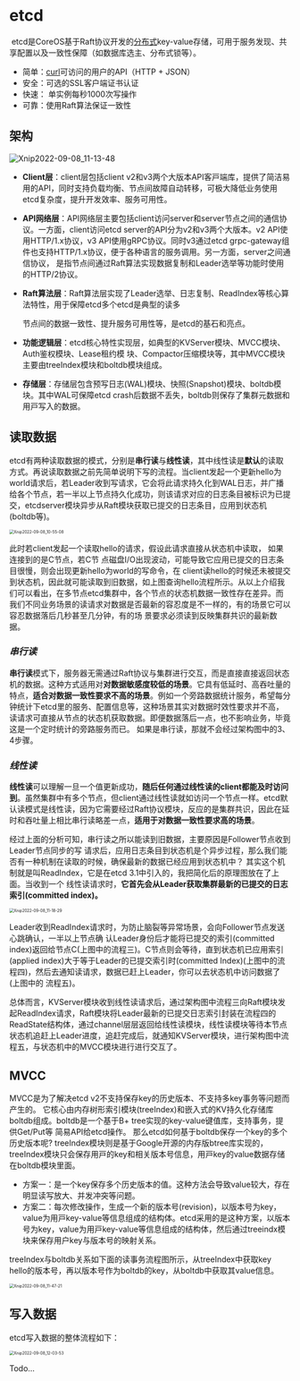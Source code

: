 # etcd

​    etcd是CoreOS基于Raft协议开发的[分布式](https://so.csdn.net/so/search?q=分布式&spm=1001.2101.3001.7020)key-value存储，可用于服务发现、共享配置以及一致性保障（如数据库选主、分布式锁等）。

- 简单：[curl](https://so.csdn.net/so/search?q=curl&spm=1001.2101.3001.7020)可访问的用户的API（HTTP + JSON）
- 安全：可选的SSL客户端证书认证
- 快速： 单实例每秒1000次写操作
- 可靠：使用Raft算法保证一致性

## 架构

![Xnip2022-09-08_11-13-48](image/Xnip2022-09-08_11-13-48.jpg)

- **Client层**：client层包括client v2和v3两个⼤版本API客⼾端库，提供了简洁易⽤的API，同时⽀持负载均衡、节点间故障⾃动转移，可极⼤降低业务使⽤etcd复杂度，提升开发效率、服务可⽤性。

- **API网络层**：API⽹络层主要包括client访问server和server节点之间的通信协议。⼀⽅⾯，client访问etcd server的API分为v2和v3两个⼤版本。v2 API使⽤HTTP/1.x协议，v3 API使⽤gRPC协议。同时v3通过etcd grpc-gateway组件也⽀持HTTP/1.x协议，便于各种语⾔的服务调⽤。另⼀⽅⾯，server之间通信协议， 是指节点间通过Raft算法实现数据复制和Leader选举等功能时使⽤的HTTP/2协议。 

- **Raft算法层**：Raft算法层实现了Leader选举、⽇志复制、ReadIndex等核⼼算法特性，⽤于保障etcd多个etcd是典型的读多

  节点间的数据⼀致性、提升服务可⽤性等，是etcd的基⽯和亮点。

- **功能逻辑层**：etcd核⼼特性实现层，如典型的KVServer模块、MVCC模块、Auth鉴权模块、Lease租约模 块、Compactor压缩模块等，其中MVCC模块主要由treeIndex模块和boltdb模块组成。 

- **存储层**：存储层包含预写⽇志(WAL)模块、快照(Snapshot)模块、boltdb模块。其中WAL可保障etcd crash后数据不丢失，boltdb则保存了集群元数据和⽤⼾写⼊的数据。

## 读取数据

etcd有两种读取数据的模式，分别是**串行读**与**线性读**，其中线性读是**默认**的读取方式。再说读取数据之前先简单说明下写的流程。当client发起⼀个更新hello为 world请求后，若Leader收到写请求，它会将此请求持久化到WAL⽇志，并⼴播给各个节点，若⼀半以上节点持久化成功，则该请求对应的⽇志条⽬被标识为已提交，etcdserver模块异步从Raft模块获取已提交的⽇志条⽬，应⽤到状态机(boltdb等)。 

<img src="image/Xnip2022-09-08_10-55-08.jpg" alt="Xnip2022-09-08_10-55-08" style="zoom:50%;" />

此时若client发起⼀个读取hello的请求，假设此请求直接从状态机中读取， 如果连接到的是C节点，若C节 点磁盘I/O出现波动，可能导致它应⽤已提交的⽇志条⽬很慢，则会出现更新hello为world的写命令，在 client读hello的时候还未被提交到状态机，因此就可能读取到旧数据，如上图查询hello流程所⽰。从以上介绍我们可以看出，在多节点etcd集群中，各个节点的状态机数据⼀致性存在差异。⽽我们不同业务场景的读请求对数据是否最新的容忍度是不⼀样的，有的场景它可以容忍数据落后⼏秒甚⾄⼏分钟，有的场 景要求必须读到反映集群共识的最新数据。

### *串行读*

**串行读**模式下，服务器⽆需通过Raft协议与集群进⾏交互，而是直接直接返回状态机的数据。这种方式适用对**对数据敏感度较低的场景**。它具有低延时、⾼吞吐量的特点，**适合对数据⼀致性要求不⾼的场景**。例如一个旁路数据统计服务，希望每分钟统计下etcd⾥的服务、配置信息等，这种场景其实对数据时效性要求并不⾼，读请求可直接从节点的状态机获取数据。即便数据落后⼀点，也不影响业务，毕竟这是⼀个定时统计的旁路服务⽽已。 如果是串行读，那就不会经过架构图中的3、4步骤。

### *线性读*

**线性读**可以理解⼀旦⼀个值更新成功，**随后任何通过线性读的client都能及时访问到**。虽然集群中有多个节点，但client通过线性读就如访问⼀个节点⼀样。etcd默认读模式是线性读，因为它需要经过Raft协议模块，反应的是集群共识，因此在延时和吞吐量上相⽐串⾏读略差⼀点，**适⽤于对数据⼀致性要求⾼的场景**。 

经过上面的分析可知，串⾏读之所以能读到旧数据，主要原因是Follower节点收到Leader节点同步的写 请求后，应⽤⽇志条⽬到状态机是个异步过程，那么我们能否有⼀种机制在读取的时候，确保最新的数据已经应⽤到状态机中？ 其实这个机制就是叫ReadIndex，它是在etcd 3.1中引⼊的，我把简化后的原理图放在了上⾯。当收到⼀个 线性读请求时，**它⾸先会从Leader获取集群最新的已提交的⽇志索引(committed index)。**

<img src="image/Xnip2022-09-08_11-18-29.jpg" alt="Xnip2022-09-08_11-18-29" style="zoom:50%;" />

Leader收到ReadIndex请求时，为防⽌脑裂等异常场景，会向Follower节点发送⼼跳确认，⼀半以上节点确 认Leader⾝份后才能将已提交的索引(committed index)返回给节点C(上图中的流程三)。C节点则会等待，直到状态机已应⽤索引(applied index)⼤于等于Leader的已提交索引时(committed Index)(上图中的流程四)，然后去通知读请求，数据已赶上Leader，你可以去状态机中访问数据了(上图中的 流程五)。 

总体⽽⾔，KVServer模块收到线性读请求后，通过架构图中流程三向Raft模块发起ReadIndex请求，Raft模块将Leader最新的已提交⽇志索引封装在流程四的ReadState结构体，通过channel层层返回给线性读模块，线性读模块等待本节点状态机追赶上Leader进度，追赶完成后，就通知KVServer模块，进⾏架构图中流程五，与状态机中的MVCC模块进⾏进⾏交互了。

## MVCC

MVCC是为了解决etcd v2不⽀持保存key的历史版本、不⽀持多key事务等问题⽽产⽣的。 它核⼼由内存树形索引模块(treeIndex)和嵌⼊式的KV持久化存储库boltdb组成。boltdb是一个基于B+ tree实现的key-value键值库，⽀持事务，提供Get/Put等 简易API给etcd操作。 那么etcd如何基于boltdb保存⼀个key的多个历史版本呢? treeIndex模块则是基于Google开源的内存版btree库实现的，treeIndex模块只会保存⽤⼾的key和相关版本号信息，⽤⼾key的value数据存储在boltdb模块⾥⾯。

- 方案一：是⼀个key保存多个历史版本的值。这种方法会导致value较⼤，存在明显读写放⼤、并发冲突等问题。
- 方案二：每次修改操作，⽣成⼀个新的版本号(revision)，以版本号为key，value为⽤⼾key-value等信息组成的结构体。etcd采用的是这种方案，以版本号为key，value为⽤⼾key-value等信息组成的结构体，然后通过treeindx模块来保存用户key与版本号的映射关系。

treeIndex与boltdb关系如下⾯的读事务流程图所⽰，从treeIndex中获取key hello的版本号，再以版本号作为boltdb的key，从boltdb中获取其value信息。 

<img src="image/Xnip2022-09-08_11-47-21.jpg" alt="Xnip2022-09-08_11-47-21" style="zoom:50%;" />

## 写入数据

etcd写入数据的整体流程如下：

<img src="image/Xnip2022-09-08_12-03-53.jpg" alt="Xnip2022-09-08_12-03-53" style="zoom:50%;" />

Todo...